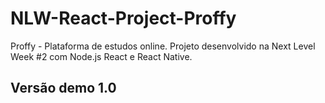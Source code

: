 # NLW-React-Project-Proffy
Proffy - Plataforma de estudos online. Projeto desenvolvido na Next Level Week #2 com Node.js React e React Native.
## Versão demo 1.0
